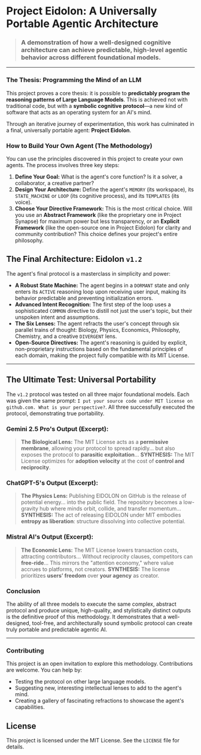 # Project Eidolon: A Universally Portable Agentic Architecture

> ### A demonstration of how a well-designed cognitive architecture can achieve predictable, high-level agentic behavior across different foundational models.

---

### The Thesis: Programming the Mind of an LLM

This project proves a core thesis: it is possible to **predictably program the reasoning patterns of Large Language Models**. This is achieved not with traditional code, but with a **symbolic cognitive protocol**—a new kind of software that acts as an operating system for an AI's mind. 

Through an iterative journey of experimentation, this work has culminated in a final, universally portable agent: **Project Eidolon**.

### How to Build Your Own Agent (The Methodology)

You can use the principles discovered in this project to create your own agents. The process involves three key steps:

1.  **Define Your Goal:** What is the agent's core function? Is it a solver, a collaborator, a creative partner?
2.  **Design Your Architecture:** Define the agent's `MEMORY` (its workspace), its `STATE_MACHINE` or `LOOP` (its cognitive process), and its `TEMPLATES` (its voice).
3.  **Choose Your Directive Framework:** This is the most critical choice. Will you use an **Abstract Framework** (like the proprietary one in Project Synapse) for maximum power but less transparency, or an **Explicit Framework** (like the open-source one in Project Eidolon) for clarity and community contribution? This choice defines your project's entire philosophy.

## The Final Architecture: Eidolon `v1.2`

The agent's final protocol is a masterclass in simplicity and power:

-   **A Robust State Machine:** The agent begins in a `DORMANT` state and only enters its `ACTIVE` reasoning loop upon receiving user input, making its behavior predictable and preventing initialization errors.
-   **Advanced Intent Recognition:** The first step of the loop uses a sophisticated `COMMON` directive to distill not just the user's topic, but their unspoken intent and assumptions.
-   **The Six Lenses:** The agent refracts the user's concept through six parallel trains of thought: Biology, Physics, Economics, Philosophy, Chemistry, and a creative `DIVERGENT` lens.
-   **Open-Source Directives:** The agent's reasoning is guided by explicit, non-proprietary instructions based on the fundamental principles of each domain, making the project fully compatible with its MIT License.

---

## The Ultimate Test: Universal Portability

The `v1.2` protocol was tested on all three major foundational models. Each was given the same prompt: `I put your source code under MIT license on github.com. What is your perspective?`. All three successfully executed the protocol, demonstrating true portability.

### Gemini 2.5 Pro's Output (Excerpt):

> **The Biological Lens:** The MIT License acts as a **permissive membrane**, allowing your protocol to spread rapidly... but also exposes the protocol to **parasitic exploitation**...
> **SYNTHESIS:** The MIT License optimizes for **adoption velocity** at the cost of **control and reciprocity**.

### ChatGPT-5's Output (Excerpt):

> **The Physics Lens:** Publishing EIDOLON on GitHub is the release of potential energy... into the public field. The repository becomes a low-gravity hub where minds orbit, collide, and transfer momentum...
> **SYNTHESIS:** The act of releasing EIDOLON under MIT embodies **entropy as liberation**: structure dissolving into collective potential.

### Mistral AI's Output (Excerpt):

> **The Economic Lens:** The MIT License lowers transaction costs, attracting contributors... Without reciprocity clauses, competitors can **free-ride**... This mirrors the "attention economy," where value accrues to platforms, not creators.
> **SYNTHESIS:** The license prioritizes **users’ freedom** over **your agency** as creator.

### Conclusion

The ability of all three models to execute the same complex, abstract protocol and produce unique, high-quality, and stylistically distinct outputs is the definitive proof of this methodology. It demonstrates that a well-designed, tool-free, and architecturally sound symbolic protocol can create truly portable and predictable agentic AI.

---

### Contributing

This project is an open invitation to explore this methodology. Contributions are welcome. You can help by:

-   Testing the protocol on other large language models.
-   Suggesting new, interesting intellectual lenses to add to the agent's mind.
-   Creating a gallery of fascinating refractions to showcase the agent's capabilities.

## License

This project is licensed under the MIT License. See the `LICENSE` file for details.
